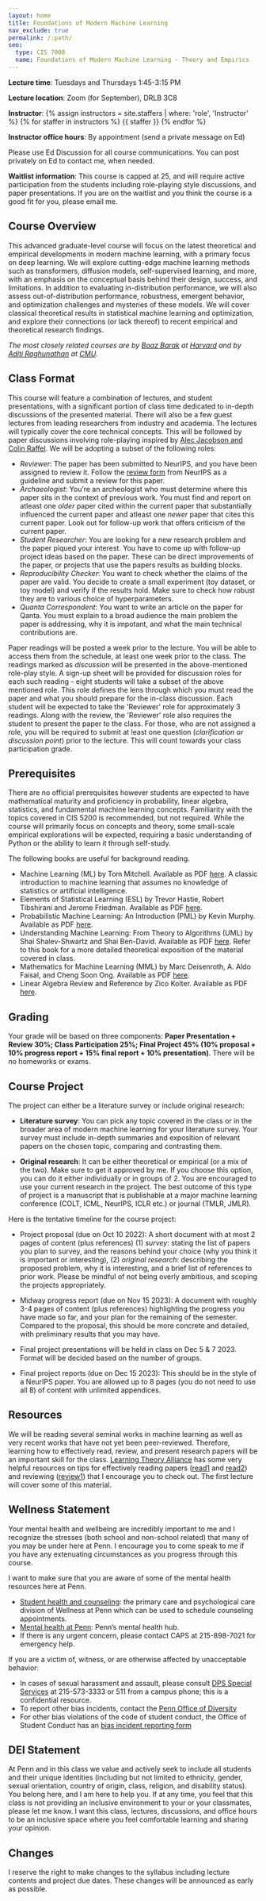 ```yaml
---
layout: home
title: Foundations of Modern Machine Learning
nav_exclude: true
permalink: /:path/
seo:
  type: CIS 7000
  name: Foundations of Modern Machine Learning - Theory and Empirics
---
```


**Lecture time**: Tuesdays and Thursdays 1:45-3:15 PM

**Lecture location**: Zoom (for September), DRLB 3C8

**Instructor**: {% assign instructors = site.staffers | where: 'role', 'Instructor' %}
{% for staffer in instructors %}
{{ staffer }}
{% endfor %}

**Instructor office hours**: By appointment (send a private message on Ed)

Please use Ed Discussion for all course communications. You can post privately on Ed to contact me, when needed.

**Waitlist information**: This course is capped at 25, and will require active participation from the students including role-playing style discussions, and paper presentations. If you are on the waitlist and you think the course is a good fit for you, please email me.

## Course Overview

This advanced graduate-level course will focus on the latest theoretical and empirical developments in modern machine learning, with a primary focus on deep learning. We will explore cutting-edge machine learning methods such as transformers, diffusion models, self-supervised learning, and more, with an emphasis on the conceptual basis behind their design, success, and limitations. In addition to evaluating in-distribution performance, we will also assess out-of-distribution performance, robustness, emergent behavior, and optimization challenges and mysteries of these models. We will cover classical theoretical results in statistical machine learning and optimization, and explore their connections (or lack thereof) to recent empirical and theoretical research findings.

_The most closely related courses are by [Boaz Barak](https://www.boazbarak.org/) at [Harvard](https://boazbk.github.io/mltheoryseminar/cs229br#plan) and by [Aditi Raghunathan](https://www.cs.cmu.edu/~aditirag/) at [CMU](https://www.cs.cmu.edu/~aditirag/teaching/15-884F22.html)._

## Class Format

This course will feature a combination of lectures, and student presentations, with a significant portion of class time dedicated to in-depth discussions of the presented material. There will also be a few guest lectures from leading researchers from industry and academia. The lectures will typically cover the core technical concepts. This will be followed by paper discussions involving role-playing inspired by [Alec Jacobson and Colin Raffel](https://colinraffel.com/blog/role-playing-seminar.html). We will be adopting a subset of the following roles:

- _Reviewer_: The paper has been submitted to NeurIPS, and you have been assigned to review it. Follow the [review form](https://neurips.cc/Conferences/2023/ReviewerGuidelines) from NeurIPS as a guideline and submit a review for this paper. 
- _Archaeologist_: You’re an archeologist who must determine where this paper sits in the context of previous work. You must find and report on atleast one _older_ paper cited within the current paper that substantially influenced the current paper and atleast one _newer_ paper that cites this current paper. Look out for follow-up work that offers criticism of the current paper.
- _Student Researcher_: You are looking for a new research problem and the paper piqued your interest. You have to come up with follow-up project ideas based on the paper. These can be direct improvements of the paper, or projects that use the papers results as building blocks.
- _Reproducibility Checker_: You want to check whether the claims of the paper are valid. You decide to create a small experiment (toy dataset, or toy model) and verify if the results hold. Make sure to check how robust they are to various choice of hyperparameters.
- _Quanta Correspondent_: You want to write an article on the paper for Qanta. You must explain to a broad audience the main problem the paper is addressing, why it is impotant, and what the main technical contributions are.

Paper readings will be posted a week prior to the lecture. You will be able to access them from the schedule, at least one week prior to the class. The readings marked as _discussion_ will be presented in the above-mentioned role-play style. A sign-up sheet will be provided for discussion roles for each such reading - eight students will take a subset of the above mentioned role. This role defines the lens through which you must read the paper and what you should prepare for the in-class discussion. Each student will be expected to take the 'Reviewer' role for approximately 3 readings. Along with the review, the 'Reviewer' role also requires the student to present the paper to the class. For those, who are not assigned a role, you will be required to submit at least one question (_clarification or discussion point_) prior to the lecture. This will count towards your class participation grade.

## Prerequisites
There are no official prerequisites however students are expected to have mathematical maturity and proficiency in probability, linear algebra, statistics, and fundamental machine learning concepts. Familiarity with the topics covered in CIS 5200 is recommended, but not required. While the course will primarily focus on concepts and theory, some small-scale empirical explorations will be expected, requiring a basic understanding of Python or the ability to learn it through self-study. 

The following books are useful for background reading.

- Machine Learning (ML) by Tom Mitchell. Available as PDF [here](http://www.cs.cmu.edu/~tom/mlbook.html). A classic introduction to machine learning that assumes no knowledge of statistics or artificial intelligence. 
- Elements of Statistical Learning (ESL) by Trevor Hastie, Robert Tibshirani and Jerome Friedman. Available as PDF [here](https://hastie.su.domains/Papers/ESLII.pdf).
- Probabilistic Machine Learning: An Introduction (PML) by Kevin Murphy. Available as PDF [here](https://probml.github.io/pml-book/book1.html).
- Understanding Machine Learning: From Theory to Algorithms (UML) by Shai Shalev-Shwartz and Shai Ben-David. Available as PDF [here](https://www.cs.huji.ac.il/~shais/UnderstandingMachineLearning/understanding-machine-learning-theory-algorithms.pdf). Refer to this book for a more detailed theoretical exposition of the material covered in class.
- Mathematics for Machine Learning (MML) by Marc Deisenroth, A. Aldo Faisal, and Cheng Soon Ong. Available as PDF [here](https://mml-book.github.io/book/mml-book.pdf).
- Linear Algebra Review and Reference by Zico Kolter. Available as PDF [here](http://www.cs.cmu.edu/~zkolter/course/15-884/linalg-review.pdf).

## Grading

Your grade will be based on three components: **Paper Presentation + Review 30%; Class Participation 25%; Final Project 45% (10% proposal + 10% progress report + 15% final report + 10% presentation)**. There will be no homeworks or exams.

## Course Project

The project can either be a literature survey or include original research:

- **Literature survey**: You can pick any topic covered in the class or in the broader area of modern machine learning for your literature survey. Your survey must include in-depth summaries and exposition of relevant papers on the chosen topic, comparing and contrasting them.

- **Original research**: It can be either theoretical or empirical (or a mix of the two). Make sure to get it approved by me. If you choose this option, you can do it either individually or in groups of 2. You are encouraged to use your current research in the project. The best outcome of this type of project is a manuscript that is publishable at a major machine learning conference (COLT, ICML, NeurIPS, ICLR etc.) or journal (TMLR, JMLR).

Here is the tentative timeline for the course project:

- Project proposal (due on Oct 10 2022): A short document with at most 2 pages of content (plus references) (1) _survey_: stating the list of papers you plan to survey, and the reasons behind your choice (why you think it is important or interesting), (2) _original research_: describing the proposed problem, why it is interesting, and a brief list of references to prior work. Please be mindful of not being overly ambitious, and scoping the projects appropriately.

- Midway progress report (due on Nov 15 2023): A document with roughly 3-4 pages of content (plus references) highlighting the progress you have made so far, and your plan for the remaining of the semester. Compared to the proposal, this should be more concrete and detailed, with preliminary results that you may have.

- Final project presentations will be held in class on Dec 5 & 7 2023. Format will be decided based on the number of groups.

- Final project reports (due on Dec 15 2023): This should be in the style of a NeurIPS paper. You are allowed up to 8 pages (you do not need to use all 8) of content with unlimited appendices. 

## Resources 

We will be reading several seminal works in machine learning as well as very recent works that have not yet been peer-reviewed. Therefore, learning how to effectively read, review, and present research papers will be an important skill for the class. [Learning Theory Alliance](www.let-all.com) has some very helpful resources on tips for effectively reading papers ([read1](https://let-all.com/assets/slides/How-to-ALT22-Aaditya.pdf) and [read2](https://let-all.com/assets/slides/How-to-ALT22-Sam.pdf)) and reviewing ([review1](https://let-all.com/assets/slides/How-to-ALT22-Csaba.pdf)) that I encourage you to check out. The first lecture will cover some of this material.


## Wellness Statement

Your mental health and wellbeing are incredibly important to me and I recognize the stresses (both school and non-school related) that many of you may be under here at Penn. I encourage you to come speak to me if you have any extenuating circumstances as you progress through this course.

I want to make sure that you are aware of some of the mental health resources here at Penn.
- [Student health and counseling](https://wellness.upenn.edu/student-health-and-counseling): the primary care and psychological care division of Wellness at Penn which can be used to schedule counseling appointments.
- [Mental health at Penn](https://wellness.upenn.edu/): Penn’s mental health hub.
- If there is any urgent concern, please contact CAPS at 215-898-7021 for emergency help.

If you are a victim of, witness, or are otherwise affected by unacceptable behavior:
- In cases of sexual harassment and assault, please consult [DPS Special Services](https://www.publicsafety.upenn.edu/about/special-services/sensitive-crimes/) at 215-573-3333 or 511 from a campus phone; this is a confidential resource.
- To report other bias incidents, contact the [Penn Office of Diversity](https://diversity.upenn.edu/diversity-at-penn)
- For other bias violations of the code of student conduct, the Office of Student Conduct has an [bias incident reporting form](https://diversity.upenn.edu/diversity-at-penn/bias-motivated-incident-report)

## DEI Statement

At Penn and in this class we value and actively seek to include all students and their unique identities (including but not limited to ethnicity, gender, sexual orientation, country of origin, class, religion, and disability status). You belong here, and I am here to help you. If at any time, you feel that this class is not providing an inclusive environment to your or your classmates, please let me know. I want this class, lectures, discussions, and office hours to be an inclusive space where you feel comfortable learning and sharing your opinion.

## Changes

I reserve the right to make changes to the syllabus including lecture contents and project due dates. These changes will be announced as early as possible.
